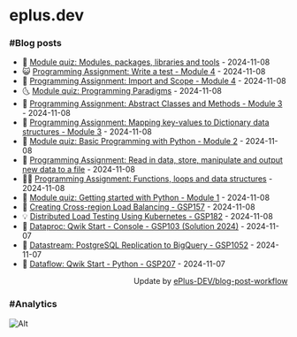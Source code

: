 # eplus.dev

### #Blog posts

<!-- BLOG-POST-LIST:START -->
 - 🧰 [Module quiz: Modules, packages, libraries and tools](https://eplus.dev/module-quiz-modules-packages-libraries-and-tools) - 2024-11-08
 - 😺 [Programming Assignment: Write a test - Module 4](https://eplus.dev/programming-assignment-write-a-test-module-4) - 2024-11-08
 - 🗽 [Programming Assignment: Import and Scope - Module 4](https://eplus.dev/programming-assignment-import-and-scope-module-4) - 2024-11-08
 - 🌜 [Module quiz: Programming Paradigms](https://eplus.dev/module-quiz-programming-paradigms) - 2024-11-08
 - 📝 [Programming Assignment: Abstract Classes and Methods - Module 3](https://eplus.dev/programming-assignment-abstract-classes-and-methods-module-3) - 2024-11-08
 - 🚀 [Programming Assignment: Mapping key-values to Dictionary data structures - Module 3](https://eplus.dev/programming-assignment-mapping-key-values-to-dictionary-data-structures-module-3) - 2024-11-08
 - 💼 [Module quiz: Basic Programming with Python - Module 2](https://eplus.dev/module-quiz-basic-programming-with-python-module-2) - 2024-11-08
 - 🦣 [Programming Assignment: Read in data, store, manipulate and output new data to a file](https://eplus.dev/programming-assignment-read-in-data-store-manipulate-and-output-new-data-to-a-file) - 2024-11-08
 - 👨‍🏫 [Programming Assignment: Functions, loops and data structures](https://eplus.dev/programming-assignment-functions-loops-and-data-structures) - 2024-11-08
 - 🔭 [Module quiz: Getting started with Python - Module 1](https://eplus.dev/module-quiz-getting-started-with-python-module-1) - 2024-11-08
 - 🤡 [Creating Cross-region Load Balancing - GSP157](https://eplus.dev/creating-cross-region-load-balancing-gsp157) - 2024-11-08
 - 💡 [Distributed Load Testing Using Kubernetes - GSP182](https://eplus.dev/distributed-load-testing-using-kubernetes-gsp182) - 2024-11-08
 - 🦣 [Dataproc: Qwik Start - Console - GSP103 &lpar;Solution 2024&rpar;](https://eplus.dev/dataproc-qwik-start-console-gsp103-solution-2024) - 2024-11-07
 - 💪 [Datastream: PostgreSQL Replication to BigQuery - GSP1052](https://eplus.dev/datastream-postgresql-replication-to-bigquery-gsp1052) - 2024-11-07
 - 🤡 [Dataflow: Qwik Start - Python - GSP207](https://eplus.dev/dataflow-qwik-start-python-gsp207) - 2024-11-07<!-- BLOG-POST-LIST:END -->

<div align="right">
  Update by <a target="_blank"
    href="https://github.com/ePlus-DEV/blog-post-workflow">ePlus-DEV/blog-post-workflow</a>
</div>

### #Analytics
![Alt](https://repobeats.axiom.co/api/embed/9990f7cddfbad8d834990b10ccad05f81ac1096f.svg "Repobeats analytics image")

